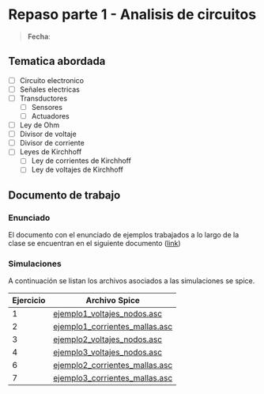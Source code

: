 # Repaso parte 1 - Analisis de circuitos

> **Fecha**: 

## Tematica abordada

- [ ] Circuito electronico
- [ ] Señales electricas
- [ ] Transductores
    - [ ] Sensores
    - [ ] Actuadores
- [ ] Ley de Ohm
- [ ] Divisor de voltaje
- [ ] Divisor de corriente
- [ ] Leyes de Kirchhoff
    - [ ] Ley de corrientes de Kirchhoff
    - [ ] Ley de voltajes de Kirchhoff

## Documento de trabajo

### Enunciado

El documento con el enunciado de ejemplos trabajados a lo largo de la clase se encuentran en el siguiente documento ([link](ejemplos_clase-repaso_parte1-analisis_de_circuitos.pdf))

### Simulaciones

A continuación se listan los archivos asociados a las simulaciones se spice.

|Ejercicio|Archivo Spice|
|---|---|
|1|[ejemplo1_voltajes_nodos.asc](ejemplo1_voltajes_nodos.asc)|
|2|[ejemplo1_corrientes_mallas.asc](ejemplo1_corrientes_mallas.asc)|
|3|[ejemplo2_voltajes_nodos.asc](ejemplo2_voltajes_nodos.asc)|
|4|[ejemplo3_voltajes_nodos.asc](ejemplo3_voltajes_nodos.asc)|
|6|[ejemplo2_corrientes_mallas.asc](ejemplo2_corrientes_mallas.asc)|
|7|[ejemplo3_corrientes_mallas.asc](ejemplo3_corrientes_mallas.asc)|

